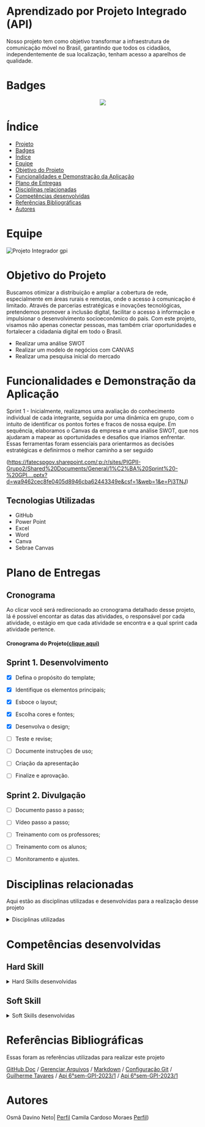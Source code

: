 # Aprendizado por Projeto Integrado (API)

Nosso projeto tem como objetivo transformar a infraestrutura de comunicação móvel no Brasil, garantindo que todos os cidadãos, independentemente de sua localização, tenham acesso a aparelhos de qualidade.

# Badges

<p align="center">
 <img src="https://img.shields.io/badge/STATUS-EM_PROGRESSO-yellow"/>
</p>

# Índice

* [Projeto](#projeto-template)
* [Badges](#badges)
* [Índice](#índice)
* [Equipe](#equipe)
* [Objetivo do Projeto](#objetivo-do-projeto)
* [Funcionalidades e Demonstração da Aplicação](#funcionalidades-e-demonstração-da-aplicação)
* [Plano de Entregas](#plano-de-entregas)
* [Disciplinas relacionadas](#disciplinas-relacionadas)
* [Competências desenvolvidas](#competências-desenvolvidas)
* [Referências Bibliográficas](#referências-bibliográficas)
* [Autores](#autores)

# Equipe
![Projeto Integrador gpi](https://github.com/user-attachments/assets/45eef117-aadc-48fa-b49b-fd9549a78ef1)


# Objetivo do Projeto
Buscamos otimizar a distribuição e ampliar a cobertura de rede, especialmente em áreas rurais e remotas, onde o acesso à comunicação é limitado. Através de parcerias estratégicas e inovações tecnológicas, pretendemos promover a inclusão digital, facilitar o acesso à informação e impulsionar o desenvolvimento socioeconômico do país. Com este projeto, visamos não apenas conectar pessoas, mas também criar oportunidades e fortalecer a cidadania digital em todo o Brasil.

- Realizar uma análise SWOT 
- Realizar um modelo de negócios com CANVAS
- Realizar uma pesquisa inicial do mercado

# Funcionalidades e Demonstração da Aplicação
Sprint 1 -
Inicialmente, realizamos uma avaliação do conhecimento individual de cada integrante, seguida por uma dinâmica em grupo, com o intuito de identificar os pontos fortes e fracos de nossa equipe. Em sequência, elaboramos o Canvas da empresa e uma análise SWOT, que nos ajudaram a mapear as oportunidades e desafios que iriamos enfrentar. Essas ferramentas foram essenciais para orientarmos as decisões estratégicas e definirmos o melhor caminho a ser seguido


(https://fatecspgov.sharepoint.com/:p:/r/sites/PIGPII-Grupo2/Shared%20Documents/General/1%C2%BA%20Sprint%20-%20GPI....pptx?d=wa9462cec8fe0405d8946cba62443349e&csf=1&web=1&e=Pj3TNJ)


## Tecnologias Utilizadas
  - GitHub
  - Power Point
  - Excel
  - Word
  - Canva
  - Sebrae Canvas
 

# Plano de Entregas

## Cronograma
Ao clicar você será redirecionado ao cronograma detalhado desse projeto, lá é possivel encontar as datas das atividades, o responsável por cada atividade, o estágio em que cada atividade se encontra e a qual sprint cada atividade pertence.

#### Cronograma do Projeto[(clique aqui)](https://github.com/users/AndreLuizRibeiro/projects/4)

## Sprint 1. Desenvolvimento
- [x] Defina o propósito do template;
- [x] Identifique os elementos principais;
- [x] Esboce o layout;
- [x] Escolha cores e fontes;
- [x] Desenvolva o design;
- [ ] Teste e revise;
- [ ] Documente instruções de uso;
- [ ] Criação da apresentação
- [ ] Finalize e aprovação.


## Sprint 2. Divulgação
- [ ] Documento passo a passo;
- [ ] Vídeo passo a passo;
- [ ] Treinamento com os professores;
- [ ] Treinamento com os alunos;
- [ ] Monitoramento e ajustes.


# Disciplinas relacionadas
Aqui estão as disciplinas utilizadas e desenvolvidas para a realização desse projeto
<details>
<summary>Disciplinas utilizadas</summary>
 
- Processos de Produção
  - breve resumo na relação da disciplina com o trabalho
- Gestão de Pessoas
  - breve resumo na relação da disciplina com o trabalho
- Projeto de Fábrica
  - breve resumo na relação da disciplina com o trabalho
- Tecnologia da Informação Aplicada à Gestão de Operações e Processos
  - breve resumo na relação da disciplina com o trabalho
- Gestão da Produção Aplicada
  - breve resumo na relação da disciplina com o trabalho
 
</details>

# Competências desenvolvidas

## Hard Skill
<details>
<summary>Hard Skills desenvolvidas</summary>
  
| Tecnologia/Metodologia | Classificação |
| ---------------------- | ------------- |
| GitHub | ★ ★ ★ ★ ★ ★ ★ ☆ ☆ ☆ |
| Gestão de Projetos | ★ ★ ★ ★ ★ ★ ☆ ☆ ☆ ☆ |
| Scrum Master | ★ ★ ★ ★ ★ ★ ★ ☆ ☆ ☆ |
| Prodct Owner | ★ ★ ★ ★ ★ ★ ★ ☆ ☆ ☆ |
| Markdown | ★ ★ ★ ★ ★ ★ ★ ☆ ☆ ☆ |
| Git Projects | ★ ★ ★ ★ ★ ★ ★ ☆ ☆ ☆ |
 
</details>

## Soft Skill
<details>
<summary>Soft Skills desenvolvidas</summary>

| Habilidades | Classificação |
| ---------------------- | ------------- |
| Colaboração | ★ ★ ★ ★ ★ ☆ ☆ ☆ ☆ ☆ |
| Proatividade| ★ ★ ★ ★ ★ ★ ☆ ☆ ☆ ☆ |
| Pensamento Crítico | ★ ★ ★ ★ ★ ★ ★ ☆ ☆ ☆ |
| Gerenciamento de Tempo | ★ ★ ★ ★ ★ ★ ★ ☆ ☆ ☆ |
| Adaptabilidade | ★ ★ ★ ★ ★ ★ ★ ☆ ☆ ☆ |
| Resiliência | ★ ★ ★ ★ ★ ★ ★ ☆ ☆ ☆ |

</details>

# Referências Bibliográficas
Essas foram as referências utilizadas para realizar este projeto

[GitHub Doc](https://docs.github.com/pt) /
[Gerenciar Arquivos](https://docs.github.com/pt/repositories/working-with-files/managing-files) /
[Markdown](https://docs.github.com/pt/get-started/writing-on-github/getting-started-with-writing-and-formatting-on-github/basic-writing-and-formatting-syntax) /
[Configuração Git](https://docs.github.com/pt/get-started/quickstart/set-up-git) /
[Guilherme Tavares](https://github.com/guiftavares/PorfolioBancoDeDados) /
[Api 6°sem-GPI-2023/1](https://github.com/larissagss15/API6S_01) /
[Api 6°sem-GPI-2023/1](https://github.com/francinelemes1504/API-6-Semestre-2023)

# Autores
Osmã Davino Neto| [Perfil](https://www.linkedin.com/in/osm%C3%A3-neto/)
Camila Cardoso Moraes  [Perfil](https://www.linkedin.com/in/camila-moraes-57a502160/?utm_source=share&utm_campaign=share_via&utm_content=profile&utm_medium=ios_app))
